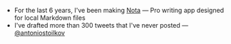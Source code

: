 - For the last 6 years, I've been making [Nota](https://nota.md) — Pro writing app designed for local Markdown files
- I've drafted more than 300 tweets that I've never posted — [@antoniostoilkov](https://twitter.com/antoniostoilkov)